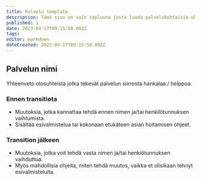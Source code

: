 ```yaml
---
title: Palvelu template
description: Tämä sivu on vain sapluuna josta luoda palvelukohtaisia ohjeita samalla formaatilla.
published: 1
date: 2023-04-17T09:15:58.092Z
tags: 
editor: markdown
dateCreated: 2023-04-17T09:15:58.092Z
---
```


## Palvelun nimi
Yhteenveto olosuhteista jotka tekevät palvelun siirrosta hankalaa / helppoa.

### Ennen transitiota
- Muutoksia, jotka kannattaa tehdä ennen nimen ja/tai henkilötunnuksen vaihtumista.
- Sisältää esivalmistelua tai kokonaan etukäteen asian hoitamisen ohjeet.

### Transition jälkeen
- Muutoksia, jotka voit tehdä vasta nimen ja/tai henkiötunnuksen vaihduttua.
- Myös mahdollisia ohjeita, miten tehdä muutos, vaikka et olisikaan tehnyt esivalmisteluita.